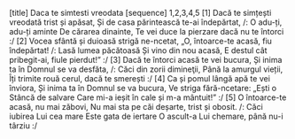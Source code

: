 [title] Daca te simtesti vreodata
[sequence] 1,2,3,4,5
[1]
Dacă te simțești vreodată trist și apăsat,
Și de casa părintească te-ai îndepărtat,
/: O adu-ți, adu-ți aminte
De cărarea dinainte,
Te vei duce la pierzare dacă nu te întorci :/
[2]
Vocea sfântă și duioasă strigă ne-ncetat,
„O, întoarce-te acasă, fiu îndepărtat!
/: Lasă lumea păcătoasă
Și vino din nou acasă,
E destul cât pribegit-ai, fiule pierdut!” :/
[3]
Dacă te întorci acasă te vei bucura,
Și inima ta în Domnul se va desfăta,
/: Căci din zorii dimineţii,
Până la amurgul vieții,
Îți trimite rouă cerul, dacă te smerești :/
[4]
Ca și pomul lângă apă te vei înviora,
Și inima ta în Domnul se va bucura,
Ve striga fără-ncetare:
„Ești o Stâncă de salvare
Care mi-a ieșit în cale și m-a mântuit!” :/
[5]
O întoarce-te acasă, nu mai zăbovi,
Nu mai sta pe căi deșarte, trist și obosit.
/: Căci iubirea Lui cea mare
Este gata de iertare
O ascult-a Lui chemare, până nu-i târziu :/

